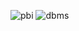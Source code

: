 ![pbi](https://github.com/user-attachments/assets/19d001e8-8998-42b8-bbe2-9527df16a757)
![dbms](https://github.com/user-attachments/assets/40d6973f-7244-4356-abed-7339a4f19207)
